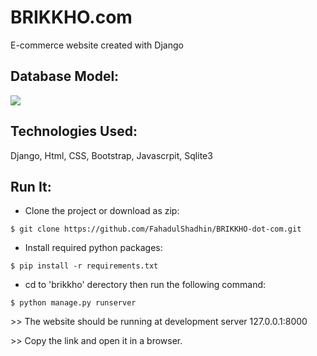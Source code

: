 # BRIKKHO.com
E-commerce website created with Django

## Database Model:
<img src="images/ermodel.png">

## Technologies Used:
 Django, Html, CSS, Bootstrap, Javascrpit, Sqlite3

## Run It:
* Clone the project or download as zip:
```
$ git clone https://github.com/FahadulShadhin/BRIKKHO-dot-com.git
```

* Install required python packages:
```
$ pip install -r requirements.txt
```

* cd to 'brikkho' derectory then run the following command:
```
$ python manage.py runserver
```

<p>>> The website should be running at development server 127.0.0.1:8000</p>
<p>>> Copy the link and open it in a browser.</p>
